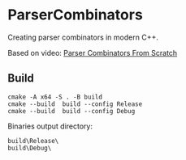 # ParserCombinators	

Creating parser combinators in modern C++.

Based on video: [Parser Combinators From Scratch](https://www.youtube.com/watch?v=6oQLRhw5Ah0&list=PLP29wDx6QmW5yfO1LAgO8kU3aQEj8SIrU)

## Build 
```
cmake -A x64 -S . -B build
cmake --build  build --config Release
cmake --build  build --config Debug
```

Binaries output directory:
```
build\Release\
build\Debug\
```

